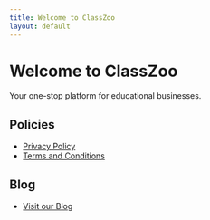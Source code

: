 ```yaml
---
title: Welcome to ClassZoo
layout: default
---
```


# Welcome to ClassZoo

Your one-stop platform for educational businesses.

## Policies

- [Privacy Policy](policies/privacy.md)
- [Terms and Conditions](policies/terms.md)

## Blog

- [Visit our Blog](blog/index.md)
